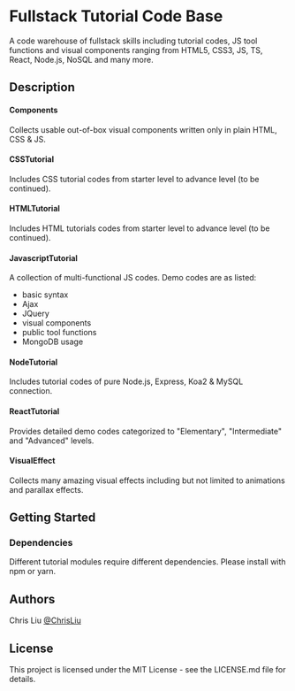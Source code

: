 # Fullstack Tutorial Code Base

A code warehouse of fullstack skills including tutorial codes, JS tool functions and visual components ranging from HTML5, CSS3, JS, TS, React, Node.js, NoSQL and many more.

## Description

#### Components

Collects usable out-of-box visual components written only in plain HTML, CSS & JS.

#### CSSTutorial

Includes CSS tutorial codes from starter level to advance level (to be continued).

#### HTMLTutorial

Includes HTML tutorials codes from starter level to advance level (to be continued).

#### JavascriptTutorial

A collection of multi-functional JS codes. Demo codes are as listed:
* basic syntax
* Ajax
* JQuery
* visual components
* public tool functions
* MongoDB usage

#### NodeTutorial

Includes tutorial codes of pure Node.js, Express, Koa2 & MySQL connection.

#### ReactTutorial

Provides detailed demo codes categorized to "Elementary", "Intermediate" and "Advanced" levels.

#### VisualEffect

Collects many amazing visual effects including but not limited to animations and parallax effects.

## Getting Started

### Dependencies

Different tutorial modules require different dependencies. Please install with npm or yarn.

## Authors

Chris Liu 
[@ChrisLiu](https://www.linkedin.com/in/chris-liu-08339a178)

## License

This project is licensed under the MIT License - see the LICENSE.md file for details.
